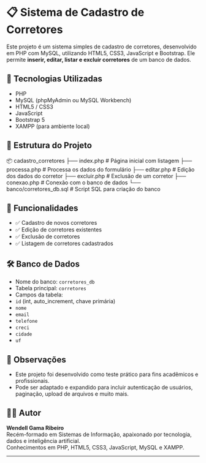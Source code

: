 # 📋 Sistema de Cadastro de Corretores

Este projeto é um sistema simples de cadastro de corretores, desenvolvido em PHP com MySQL, utilizando HTML5, CSS3, JavaScript e Bootstrap. Ele permite **inserir, editar, listar e excluir corretores** de um banco de dados.

## 🚀 Tecnologias Utilizadas

- PHP
- MySQL (phpMyAdmin ou MySQL Workbench)
- HTML5 / CSS3
- JavaScript
- Bootstrap 5
- XAMPP (para ambiente local)

## 📁 Estrutura do Projeto


📦 cadastro_corretores ├── index.php # Página inicial com listagem 
├── processa.php # Processa os dados do formulário ├── editar.php # Edição dos dados do corretor
├── excluir.php # Exclusão de um corretor ├── conexao.php # Conexão com o banco de dados └── banco/corretores_db.sql # Script SQL para criação do banco


## 🧠 Funcionalidades

- ✅ Cadastro de novos corretores
- ✅ Edição de corretores existentes
- ✅ Exclusão de corretores
- ✅ Listagem de corretores cadastrados


## 🛠 Banco de Dados

- Nome do banco: `corretores_db`
- Tabela principal: `corretores`
- Campos da tabela:
- `id` (int, auto_increment, chave primária)
- `nome`
- `email`
- `telefone`
- `creci`
- `cidade`
- `uf`

## 📌 Observações

- Este projeto foi desenvolvido como teste prático para fins acadêmicos e profissionais.
- Pode ser adaptado e expandido para incluir autenticação de usuários, paginação, upload de arquivos e muito mais.

## 🧑‍💻 Autor

**Wendell Gama Ribeiro**  
Recém-formado em Sistemas de Informação, apaixonado por tecnologia, dados e inteligência artificial.  
Conhecimentos em PHP, HTML5, CSS3, JavaScript, MySQL e XAMPP.

---
